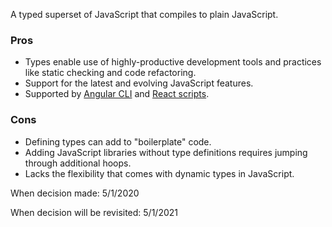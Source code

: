 A typed superset of JavaScript that compiles to plain JavaScript.

### Pros

- Types enable use of highly-productive development tools and practices like static checking and code refactoring.
- Support for the latest and evolving JavaScript features.
- Supported by [Angular CLI]() and [React scripts]().

### Cons

- Defining types can add to "boilerplate" code.
- Adding JavaScript libraries without type definitions requires jumping through additional hoops.
- Lacks the flexibility that comes with dynamic types in JavaScript.

When decision made: 5/1/2020

When decision will be revisited: 5/1/2021
